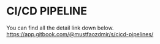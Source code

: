 # CI/CD PIPELINE
You can find all the detail link down below.
https://app.gitbook.com/@mustfaozdmir/s/cicd-pipelines/
